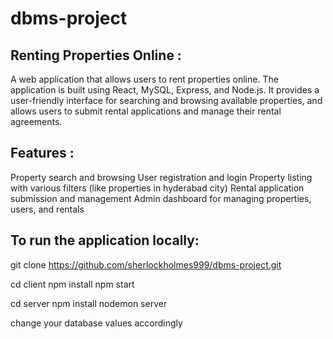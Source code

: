# dbms-project
## Renting Properties Online :
A web application that allows users to rent properties online. The application is built using React, MySQL, Express, and Node.js. 
It provides a user-friendly interface for searching and browsing available properties, and allows users to submit rental applications 
and manage their rental agreements.

## Features : 
Property search and browsing
User registration and login
Property listing with  various filters (like properties in hyderabad city) 
Rental application submission and management 
Admin dashboard for managing properties, users, and rentals

## To run the application locally: 
git clone https://github.com/sherlockholmes999/dbms-project.git

cd client 
npm install 
npm start

cd server
npm install 
nodemon server

change your database values accordingly 
